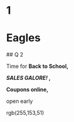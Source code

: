 # 1

<html>

<title> Birds </title>

<body>

<h1> Eagles </h1>

</body>

</html>
## Q 2

<p> Time for <b> Back to School,

<em> SALES GALORE! </em> ,

Coupons online, </b>

open early </p>
rgb(255,153,51)
